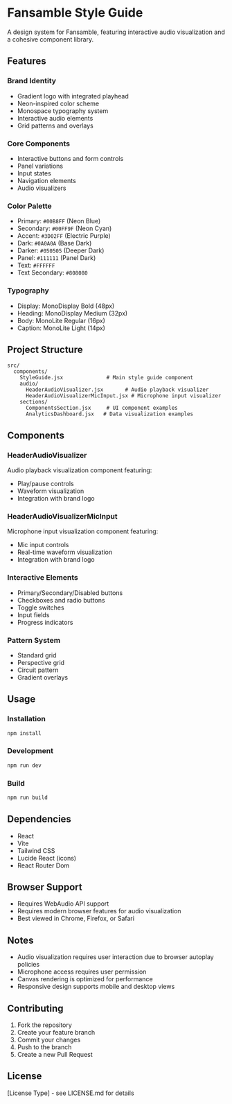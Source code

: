 # Fansamble Style Guide

A design system for Fansamble, featuring interactive audio visualization and a cohesive component library.

## Features

### Brand Identity
- Gradient logo with integrated playhead
- Neon-inspired color scheme
- Monospace typography system
- Interactive audio elements
- Grid patterns and overlays

### Core Components
- Interactive buttons and form controls
- Panel variations
- Input states
- Navigation elements
- Audio visualizers

### Color Palette
- Primary: `#00B8FF` (Neon Blue)
- Secondary: `#00FF9F` (Neon Cyan)
- Accent: `#3D02FF` (Electric Purple)
- Dark: `#0A0A0A` (Base Dark)
- Darker: `#050505` (Deeper Dark)
- Panel: `#111111` (Panel Dark)
- Text: `#FFFFFF`
- Text Secondary: `#808080`

### Typography
- Display: MonoDisplay Bold (48px)
- Heading: MonoDisplay Medium (32px)
- Body: MonoLite Regular (16px)
- Caption: MonoLite Light (14px)

## Project Structure
```
src/
  components/
    StyleGuide.jsx              # Main style guide component
    audio/
      HeaderAudioVisualizer.jsx       # Audio playback visualizer
      HeaderAudioVisualizerMicInput.jsx # Microphone input visualizer
    sections/
      ComponentsSection.jsx     # UI component examples
      AnalyticsDashboard.jsx   # Data visualization examples
```

## Components

### HeaderAudioVisualizer
Audio playback visualization component featuring:
- Play/pause controls
- Waveform visualization
- Integration with brand logo

### HeaderAudioVisualizerMicInput
Microphone input visualization component featuring:
- Mic input controls
- Real-time waveform visualization
- Integration with brand logo

### Interactive Elements
- Primary/Secondary/Disabled buttons
- Checkboxes and radio buttons
- Toggle switches
- Input fields
- Progress indicators

### Pattern System
- Standard grid
- Perspective grid
- Circuit pattern
- Gradient overlays

## Usage

### Installation
```bash
npm install
```

### Development
```bash
npm run dev
```

### Build
```bash
npm run build
```

## Dependencies
- React
- Vite
- Tailwind CSS
- Lucide React (icons)
- React Router Dom

## Browser Support
- Requires WebAudio API support
- Requires modern browser features for audio visualization
- Best viewed in Chrome, Firefox, or Safari

## Notes
- Audio visualization requires user interaction due to browser autoplay policies
- Microphone access requires user permission
- Canvas rendering is optimized for performance
- Responsive design supports mobile and desktop views

## Contributing
1. Fork the repository
2. Create your feature branch
3. Commit your changes
4. Push to the branch
5. Create a new Pull Request

## License
[License Type] - see LICENSE.md for details
